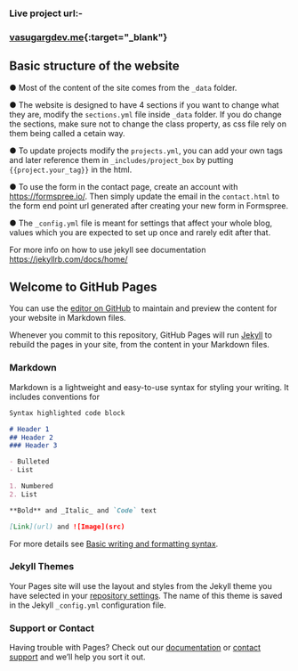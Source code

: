 
### Live project url:-
### [vasugargdev.me](https://vasugargdev.me/){:target="_blank"}


## Basic structure of the website

● Most of the content of the site comes from the ```_data``` folder.

● The website is designed to have 4 sections if you want to change what they are, modify the ```sections.yml``` file inside ```_data``` folder. If you do change the sections, make sure not to change the class property, as css file rely on them being called a cetain way.

● To update projects modify the ```projects.yml```, you can add your own tags and later reference them in ```_includes/project_box``` by putting 
```{{project.your_tag}}``` in the html.

● To use the form in the contact page, create an account with https://formspree.io/. Then simply update the email in the ```contact.html``` to the form end point url generated after creating your new form in Formspree.

● The ```_config.yml``` file is meant for settings that affect your whole blog, values which you are expected to set up once and rarely edit after that.

For more info on how to use jekyll see documentation https://jekyllrb.com/docs/home/




## Welcome to GitHub Pages

You can use the [editor on GitHub](https://github.com/VasuGargDev/VasuGargDev.github.io/edit/main/README.md) to maintain and preview the content for your website in Markdown files.

Whenever you commit to this repository, GitHub Pages will run [Jekyll](https://jekyllrb.com/) to rebuild the pages in your site, from the content in your Markdown files.

### Markdown

Markdown is a lightweight and easy-to-use syntax for styling your writing. It includes conventions for

```markdown
Syntax highlighted code block

# Header 1
## Header 2
### Header 3

- Bulleted
- List

1. Numbered
2. List

**Bold** and _Italic_ and `Code` text

[Link](url) and ![Image](src)
```

For more details see [Basic writing and formatting syntax](https://docs.github.com/en/github/writing-on-github/getting-started-with-writing-and-formatting-on-github/basic-writing-and-formatting-syntax).

### Jekyll Themes

Your Pages site will use the layout and styles from the Jekyll theme you have selected in your [repository settings](https://github.com/VasuGargDev/VasuGargDev.github.io/settings/pages). The name of this theme is saved in the Jekyll `_config.yml` configuration file.

### Support or Contact

Having trouble with Pages? Check out our [documentation](https://docs.github.com/categories/github-pages-basics/) or [contact support](https://support.github.com/contact) and we’ll help you sort it out.
